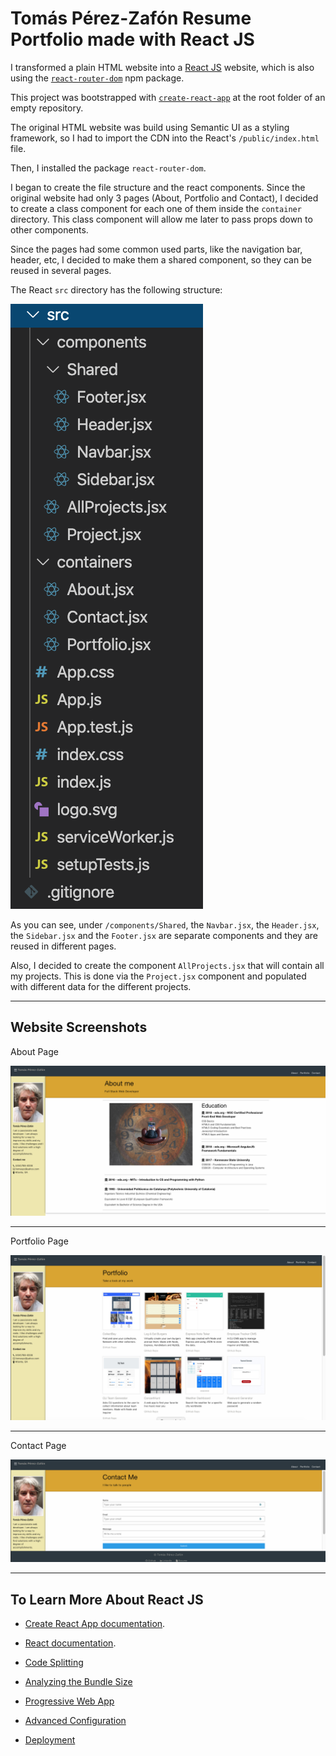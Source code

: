 # Tomás Pérez-Zafón Resume Portfolio made with React JS

I transformed a plain HTML website into a [React JS](https://reactjs.org/) website, which is also using the [`react-router-dom`](https://www.npmjs.com/package/react-router-dom) npm package.

This project was bootstrapped with [`create-react-app`](https://github.com/facebook/create-react-app) at the root folder of an empty repository. 

The original HTML website was build using Semantic UI as a styling framework, so I had to import the CDN into the React's `/public/index.html` file.

Then, I installed the package `react-router-dom`.

I began to create the file structure and the react components. Since the original website had only 3 pages (About, Portfolio and Contact), I decided to create a class component for each one of them inside the `container` directory. This class component will allow me later to pass props down to other components.

Since the pages had some common used parts, like the navigation bar, header, etc, I decided to make them a shared component, so they can be reused in several pages.

The React `src` directory has the following structure:

![Screenshot Source Directory](./public/assets/img/directory-structure.png)

As you can see, under `/components/Shared`, the `Navbar.jsx`, the `Header.jsx`, the `Sidebar.jsx` and the `Footer.jsx` are separate components and they are reused in different pages.

Also, I decided to create the component `AllProjects.jsx` that will contain all my projects. This is done via the `Project.jsx` component and populated with different data for the different projects.
- - -
## Website Screenshots

About Page

![Screenshot About Page](./public/assets/img/about-me.png)

- - -
Portfolio Page

![Screenshot Portfolio Page](./public/assets/img/portfolio.png)

- - -
Contact Page

![Screenshot Contact Page](./public/assets/img/contact.png)

- - -
## To Learn More About React JS

* [Create React App documentation](https://facebook.github.io/create-react-app/docs/getting-started).

* [React documentation](https://reactjs.org/).

* [Code Splitting](https://facebook.github.io/create-react-app/docs/code-splitting)

* [Analyzing the Bundle Size](https://facebook.github.io/create-react-app/docs/analyzing-the-bundle-size)

* [Progressive Web App](https://facebook.github.io/create-react-app/docs/making-a-progressive-web-app)

* [Advanced Configuration](https://facebook.github.io/create-react-app/docs/advanced-configuration)

* [Deployment](https://facebook.github.io/create-react-app/docs/deployment)
